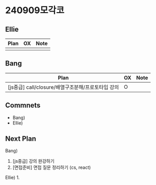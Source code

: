 # 240909모각코

## Ellie

| Plan                 | OX  | Note |
| -------------------- | --- | ---- |
|                      |     |      |

## Bang

| Plan                  | OX  | Note |
| --------------------- | --- | ---- |
| [js중급] call/closure/배열구조분해/프로토타입 강의 |  O    |      |

## Commnets

- Bang)
- Ellie)

## Next Plan

Bang)
1. [js중급] 강의 완강하기
2. [면접준비] 면접 질문 정리하기 (cs, react)

Ellie)
1. 

